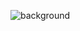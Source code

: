 ![background](https://user-images.githubusercontent.com/30951197/36200221-f85029fa-11a1-11e8-9c51-994c820f729a.jpg)
